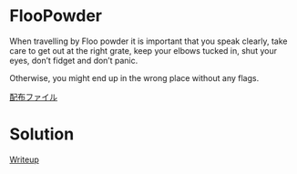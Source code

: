 # FlooPowder

When travelling by Floo powder it is important that you speak clearly, take care to get out at the right grate, keep your elbows tucked in, shut your eyes, don’t fidget and don’t panic.

Otherwise, you might end up in the wrong place without any flags.

[配布ファイル](./given_files/chall)

# Solution
[Writeup](./solve/writeup.md)
